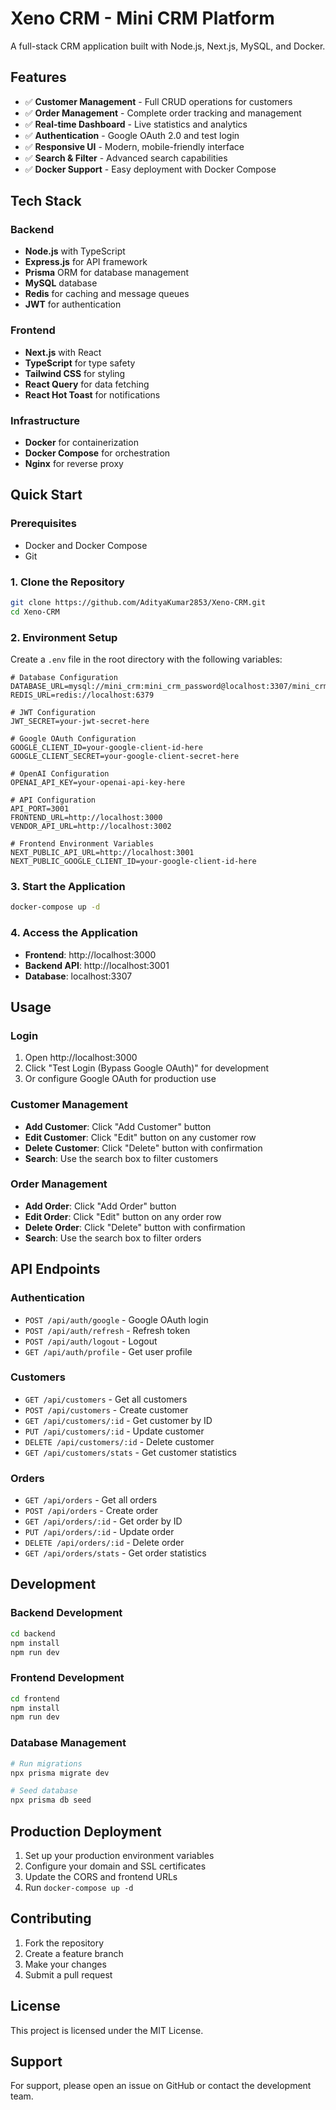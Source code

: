 # Xeno CRM - Mini CRM Platform

A full-stack CRM application built with Node.js, Next.js, MySQL, and Docker.

## Features

- ✅ **Customer Management** - Full CRUD operations for customers
- ✅ **Order Management** - Complete order tracking and management
- ✅ **Real-time Dashboard** - Live statistics and analytics
- ✅ **Authentication** - Google OAuth 2.0 and test login
- ✅ **Responsive UI** - Modern, mobile-friendly interface
- ✅ **Search & Filter** - Advanced search capabilities
- ✅ **Docker Support** - Easy deployment with Docker Compose

## Tech Stack

### Backend
- **Node.js** with TypeScript
- **Express.js** for API framework
- **Prisma** ORM for database management
- **MySQL** database
- **Redis** for caching and message queues
- **JWT** for authentication

### Frontend
- **Next.js** with React
- **TypeScript** for type safety
- **Tailwind CSS** for styling
- **React Query** for data fetching
- **React Hot Toast** for notifications

### Infrastructure
- **Docker** for containerization
- **Docker Compose** for orchestration
- **Nginx** for reverse proxy

## Quick Start

### Prerequisites
- Docker and Docker Compose
- Git

### 1. Clone the Repository
```bash
git clone https://github.com/AdityaKumar2853/Xeno-CRM.git
cd Xeno-CRM
```

### 2. Environment Setup
Create a `.env` file in the root directory with the following variables:

```env
# Database Configuration
DATABASE_URL=mysql://mini_crm:mini_crm_password@localhost:3307/mini_crm
REDIS_URL=redis://localhost:6379

# JWT Configuration
JWT_SECRET=your-jwt-secret-here

# Google OAuth Configuration
GOOGLE_CLIENT_ID=your-google-client-id-here
GOOGLE_CLIENT_SECRET=your-google-client-secret-here

# OpenAI Configuration
OPENAI_API_KEY=your-openai-api-key-here

# API Configuration
API_PORT=3001
FRONTEND_URL=http://localhost:3000
VENDOR_API_URL=http://localhost:3002

# Frontend Environment Variables
NEXT_PUBLIC_API_URL=http://localhost:3001
NEXT_PUBLIC_GOOGLE_CLIENT_ID=your-google-client-id-here
```

### 3. Start the Application
```bash
docker-compose up -d
```

### 4. Access the Application
- **Frontend**: http://localhost:3000
- **Backend API**: http://localhost:3001
- **Database**: localhost:3307

## Usage

### Login
1. Open http://localhost:3000
2. Click "Test Login (Bypass Google OAuth)" for development
3. Or configure Google OAuth for production use

### Customer Management
- **Add Customer**: Click "Add Customer" button
- **Edit Customer**: Click "Edit" button on any customer row
- **Delete Customer**: Click "Delete" button with confirmation
- **Search**: Use the search box to filter customers

### Order Management
- **Add Order**: Click "Add Order" button
- **Edit Order**: Click "Edit" button on any order row
- **Delete Order**: Click "Delete" button with confirmation
- **Search**: Use the search box to filter orders

## API Endpoints

### Authentication
- `POST /api/auth/google` - Google OAuth login
- `POST /api/auth/refresh` - Refresh token
- `POST /api/auth/logout` - Logout
- `GET /api/auth/profile` - Get user profile

### Customers
- `GET /api/customers` - Get all customers
- `POST /api/customers` - Create customer
- `GET /api/customers/:id` - Get customer by ID
- `PUT /api/customers/:id` - Update customer
- `DELETE /api/customers/:id` - Delete customer
- `GET /api/customers/stats` - Get customer statistics

### Orders
- `GET /api/orders` - Get all orders
- `POST /api/orders` - Create order
- `GET /api/orders/:id` - Get order by ID
- `PUT /api/orders/:id` - Update order
- `DELETE /api/orders/:id` - Delete order
- `GET /api/orders/stats` - Get order statistics

## Development

### Backend Development
```bash
cd backend
npm install
npm run dev
```

### Frontend Development
```bash
cd frontend
npm install
npm run dev
```

### Database Management
```bash
# Run migrations
npx prisma migrate dev

# Seed database
npx prisma db seed
```

## Production Deployment

1. Set up your production environment variables
2. Configure your domain and SSL certificates
3. Update the CORS and frontend URLs
4. Run `docker-compose up -d`

## Contributing

1. Fork the repository
2. Create a feature branch
3. Make your changes
4. Submit a pull request

## License

This project is licensed under the MIT License.

## Support

For support, please open an issue on GitHub or contact the development team.